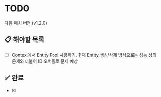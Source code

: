# TODO

다음 패치 버전 (v1.2.0)

## 📋 해야할 목록

- [ ] Context에서 Entity Pool 사용하기. 현재 Entity 생성/삭제 방식으로는 성능 상의 문제와 더불어 ID 오버플로 문제 예상

## ✅ 완료

- [x] 